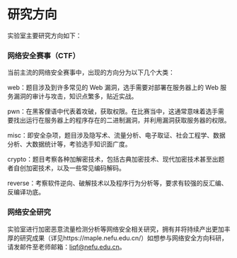 # 研究方向

实验室主要研究方向如下：

### 网络安全赛事（CTF）

当前主流的网络安全赛事中，出现的方向分为以下几个大类：

web：题目涉及到许多常见的 Web 漏洞，选手需要对部署在服务器上的 Web 服务漏洞的审计与攻击，知识点繁多，贴近实战。

pwn：在黑客俚语中代表着攻破，获取权限。在比赛当中，这通常意味着选手需要找出运行在服务器上的程序存在的二进制漏洞，并利用漏洞获取服务器的权限。

misc：即安全杂项，题目涉及隐写术、流量分析、电子取证、社会工程学、数据分析、大数据统计等，考验选手知识面广度。

crypto：题目考察各种加解密技术，包括古典加密技术、现代加密技术甚至出题者自创加密技术，以及一些常见编码解码。

reverse：考察软件逆向、破解技术以及程序行为分析等，要求有较强的反汇编、反编译功底。

### 网络安全研究

实验室进行加密恶意流量检测分析等网络安全相关研究，拥有并将持续产出更加丰厚的研究成果（详见https://maple.nefu.edu.cn/）如想参与网络安全方向科研，请发邮件至老师邮箱：liqf@nefu.edu.cn。